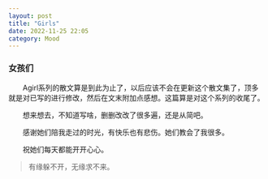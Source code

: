 ```yaml
---
layout: post
title: "Girls"
date: 2022-11-25 22:05
category: Mood
---
```


### 女孩们

&emsp;&emsp;Agirl系列的散文算是到此为止了，以后应该不会在更新这个散文集了，顶多就是对已写的进行修改，然后在文末附加点感想。这篇算是对这个系列的收尾了。

&emsp;&emsp;想来想去，不知道写啥，删删改改了很多遍，还是从简吧。

&emsp;&emsp;感谢她们陪我走过的时光，有快乐也有悲伤。她们教会了我很多。

&emsp;&emsp;祝她们每天都能开开心心。

> 有缘躲不开，无缘求不来。

&emsp;&emsp;

